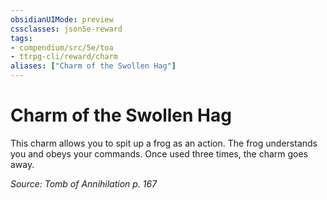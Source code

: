 ```yaml
---
obsidianUIMode: preview
cssclasses: json5e-reward
tags:
- compendium/src/5e/toa
- ttrpg-cli/reward/charm
aliases: ["Charm of the Swollen Hag"]
---
```

# Charm of the Swollen Hag

This charm allows you to spit up a frog as an action. The frog understands you and obeys your commands. Once used three times, the charm goes away.

*Source: Tomb of Annihilation p. 167*
